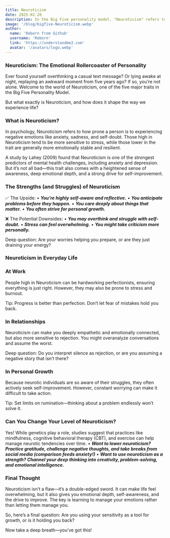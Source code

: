 ```yaml
---
title: Neuroticism
date: 2025-02-28
description: In the Big Five personality model, "Neuroticism" refers to the tendency to experience negative emotions, such as anxiety, insecurity, and moodiness.
image: '/blog/bigfive-Neuroticism.webp'
author:
  name: 'Reborn from Github'
  username: 'Reborn'
  link: 'https://understandme2.com'
  avatar: '/avatars/logo.webp'
---
```


### Neuroticism: The Emotional Rollercoaster of Personality

Ever found yourself overthinking a casual text message? Or lying awake at night, replaying an awkward moment from five years ago? If so, you’re not alone. Welcome to the world of Neuroticism, one of the five major traits in the Big Five Personality Model.

But what exactly is Neuroticism, and how does it shape the way we experience life?

### What is Neuroticism?

In psychology, Neuroticism refers to how prone a person is to experiencing negative emotions like anxiety, sadness, and self-doubt. Those high in Neuroticism tend to be more sensitive to stress, while those lower in the trait are generally more emotionally stable and resilient.

A study by Lahey (2009) found that Neuroticism is one of the strongest predictors of mental health challenges, including anxiety and depression. But it’s not all bad—this trait also comes with a heightened sense of awareness, deep emotional depth, and a strong drive for self-improvement.

### The Strengths (and Struggles) of Neuroticism

✅ The Upside:
	•	***You’re highly self-aware and reflective.***
	•	***You anticipate problems before they happen.***
	•	***You care deeply about things that matter.***
	•	***You often strive for personal growth.***

❌ The Potential Downsides:
	•	***You may overthink and struggle with self-doubt.***
	•	***Stress can feel overwhelming.***
	•	***You might take criticism more personally.***

Deep question: Are your worries helping you prepare, or are they just draining your energy?

### Neuroticism in Everyday Life

### At Work

People high in Neuroticism can be hardworking perfectionists, ensuring everything is just right. However, they may also be prone to stress and burnout.

Tip: Progress is better than perfection. Don’t let fear of mistakes hold you back.

### In Relationships

Neuroticism can make you deeply empathetic and emotionally connected, but also more sensitive to rejection. You might overanalyze conversations and assume the worst.

Deep question: Do you interpret silence as rejection, or are you assuming a negative story that isn’t there?

### In Personal Growth

Because neurotic individuals are so aware of their struggles, they often actively seek self-improvement. However, constant worrying can make it difficult to take action.

Tip: Set limits on rumination—thinking about a problem endlessly won’t solve it.

### Can You Change Your Level of Neuroticism?

Yes! While genetics play a role, studies suggest that practices like mindfulness, cognitive behavioral therapy (CBT), and exercise can help manage neurotic tendencies over time.
	•	***Want to lower neuroticism? Practice gratitude, challenge negative thoughts, and take breaks from social media (comparison feeds anxiety!)***
	•	***Want to use neuroticism as a strength? Channel your deep thinking into creativity, problem-solving, and emotional intelligence.***

### Final Thought

Neuroticism isn’t a flaw—it’s a double-edged sword. It can make life feel overwhelming, but it also gives you emotional depth, self-awareness, and the drive to improve. The key is learning to manage your emotions rather than letting them manage you.

So, here’s a final question: Are you using your sensitivity as a tool for growth, or is it holding you back?

Now take a deep breath—you’ve got this!
